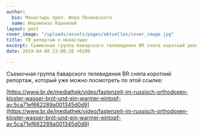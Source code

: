 ```yaml
---
author:
  bio: Монастырь преп. Иова Почаевского
  name: Иеромонах Корнилий
layout: post
cover_image: "/uploads/assets/pages/aktuelles/cover_image.jpg"
title: ТВ репортаж о монастыре
excerpt: Съемочная группа баварского телевидения BR сняла короткий репортаж...
date: 2019-04-08 23:08:20 +0200

---
```

Съемочная группа баварского телевидения BR сняла короткий репортаж, который уже можно посмотреть по этой ссылке:

[https://www.br.de/mediathek/video/fastenzeit-im-russisch-orthodoxen-kloster-wasser-brot-und-ein-warmer-eintopf-av:5ca71ef662289a001345d0d9](https://www.br.de/mediathek/video/fastenzeit-im-russisch-orthodoxen-kloster-wasser-brot-und-ein-warmer-eintopf-av:5ca71ef662289a001345d0d9)